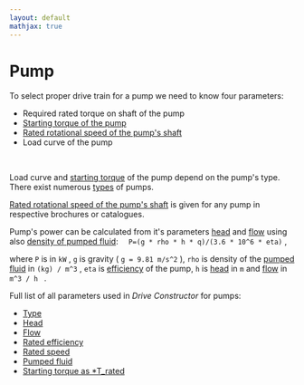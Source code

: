```yaml
---
layout: default
mathjax: true
---
```

# Pump

To select proper drive train for a pump we need to know four parameters:

* Required rated torque on shaft of the pump
* [Starting torque of the pump](startingTorque.html)
* [Rated rotational speed of the pump's shaft](ratedSpeed.html)
* Load curve of the pump
<br>

Load curve and [starting torque](startingTorque.html) of the pump depend on the pump's type. There exist numerous [types](type.html) of pumps. 
<br>

[Rated rotational speed of the pump's shaft](ratedSpeed.html) is given for any pump in respective  brochures or catalogues. 
<br>

Pump's power can be calculated from it's parameters [head](head.html) and [flow](flow.html) using also [density of pumped fluid](fluidDensity.html):
` 	P=(g * rho * h * q)/(3.6 * 10^6 * eta) ` ,

where ` P ` is in ` kW ` , ` g ` is gravity ( ` g = 9.81 m/s^2 ` ), ` rho ` is density of the [pumped fluid](fluidDensity.html) in ` (kg) / m^3 ` , ` eta ` is [efficiency](ratedEfficiency.html) of the pump,  ` h ` is [head](head.html) in ` m ` and [flow](flow.html) in ` m^3 / h  ` .

Full list of all parameters used in *Drive Constructor* for pumps:

* [Type](type.html)
* [Head](head.html)
* [Flow](flow.html)
* [Rated efficiency](ratedEfficiency.html)
* [Rated speed](ratedSpeed.html)
* [Pumped fluid](fluidDensity.html)
* [Starting torque as *T_rated](startingTorque.html)
